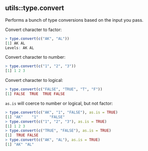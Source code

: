 ## utils::type.convert

Performs a bunch of type conversions based on the input you pass.

Convert character to factor:

```R
> type.convert(c("AK", "AL"))
[1] AK AL
Levels: AK AL
```

Convert character to number:

```R
> type.convert(c("1", "2", "3"))
[1] 1 2 3
```

Convert character to logical:

```R
> type.convert(c("FALSE", "TRUE", "T", "F"))
[1] FALSE  TRUE  TRUE FALSE
```

`as.is` will coerce to number or logical, but not factor:

```R
> type.convert(c("AK", "1", "FALSE"), as.is = TRUE)
[1] "AK"    "1"     "FALSE"
> type.convert(c("1", "2", "3"), as.is = TRUE)
[1] 1 2 3
> type.convert(c("TRUE", "FALSE"), as.is = TRUE)
[1]  TRUE FALSE
> type.convert(c("AK", "AL"), as.is = TRUE)
[1] "AK" "AL"
```
